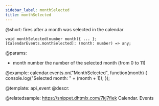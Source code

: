 ```yaml
---
sidebar_label: monthSelected
title: monthSelected
---          
```


@short: fires after a month was selected in the calendar

```todoapi
void monthSelected(number month){ ... };
[CalendarEvents.monthSelected]: (month: number) => any;
```


@params:
- month     number      the number of the selected month (from 0 to 11)

@example:
calendar.events.on("MonthSelected", function(month) {
   console.log("Selected month: " + (month + 1));
});


@template: api_event
@descr:

@relatedsample:
https://snippet.dhtmlx.com/7kj7fiek	Calendar. Events


